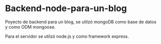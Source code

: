 # Backend-node-para-un-blog

Poyecto de backend para un blog, se utilzó mongoDB como base de datos y como ODM mongoose.

Para el servidor se utilzó node.js y como framework express.
